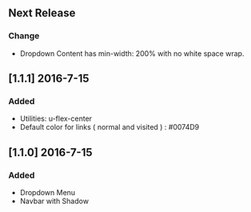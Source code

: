 ## Next Release
### Change
- Dropdown Content has min-width: 200% with no white space wrap.

## [1.1.1] 2016-7-15
### Added
- Utilities: u-flex-center
- Default color for links ( normal and visited ) : #0074D9

## [1.1.0] 2016-7-15
### Added
- Dropdown Menu
- Navbar with Shadow
